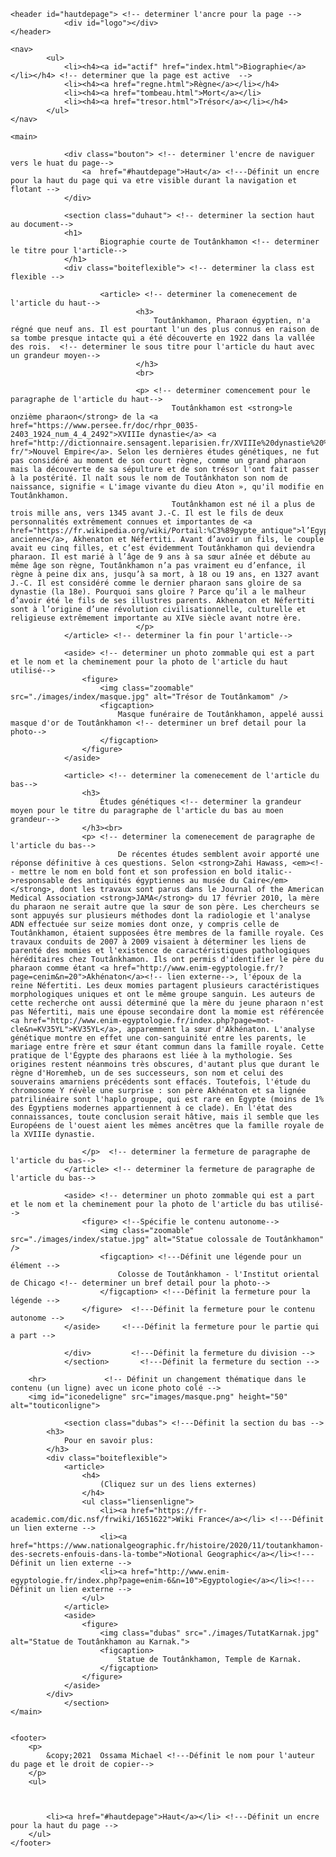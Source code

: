 <!DOCTYPE html>
<html lang="fr">

<!--     
  Par: Ossama Michael
  Date:16-06-2021
  Nom du fichier :index.html
  info :Biographie pour Toutankhamon

	-->

<head>
		<meta charset="utf-8" /><!-- determiner l'encoding  -->
		<link rel="icon" type="image/ico" href="images/tut.ico" /> <!-- determiner l'icone por la page au navigateur-->
		<meta name="author" content="Ossama Michael" />
		<link rel="stylesheet" href="styles/toutankhamon.css" title="Style toutankhamon" type="text/css" media="screen" /> <!-- determiner le nom et le fichier utilise pour la page--> 
		<title>Toutânkhamon</title> <!-- determiner le nom titre au navigateur -->
</head>

<body class="lagrille">

	<header id="hautdepage"> <!-- determiner l'ancre pour la page -->
				<div id="logo"></div>
	</header>

	<nav>
			<ul>
				<li><h4><a id="actif" href="index.html">Biographie</a></li></h4> <!-- determiner que la page est active  -->
				<li><h4><a href="regne.html">Règne</a></li></h4>
				<li><h4><a href="tombeau.html">Mort</a></li>
				<li><h4><a href="tresor.html">Trésor</a></li></h4>
			</ul>
	</nav>

	<main>
		
				<div class="bouton"> <!-- determiner l'encre de naviguer vers le huat du page-->
					<a  href="#hautdepage">Haut</a> <!---Définit un encre pour la haut du page qui va etre visible durant la navigation et flotant -->
				</div>

				<section class="duhaut"> <!-- determiner la section haut au document-->
				<h1>
						Biographie courte de Toutânkhamon <!-- determiner le titre pour l'article-->
				</h1>
				<div class="boiteflexible"> <!-- determiner la class est flexible -->

						<article> <!-- determiner la comenecement de l'article du haut-->
								<h3>
									Toutânkhamon, Pharaon égyptien, n'a régné que neuf ans. Il est pourtant l'un des plus connus en raison de sa tombe presque intacte qui a été découverte en 1922 dans la vallée des rois.  <!-- determiner le sous titre pour l'article du haut avec un grandeur moyen-->
								</h3>
								<br>

								<p> <!-- determiner comencement pour le paragraphe de l'article du haut-->
										Toutânkhamon est <strong>le onzième pharaon</strong> de la <a href="https://www.persee.fr/doc/rhpr_0035-2403_1924_num_4_4_2492">XVIIIe dynastie</a> <a href="http://dictionnaire.sensagent.leparisien.fr/XVIIIe%20dynastie%20%C3%A9gyptienne/fr-fr/">Nouvel Empire</a>. Selon les dernières études génétiques, ne fut pas considéré au moment de son court règne, comme un grand pharaon mais la découverte de sa sépulture et de son trésor l'ont fait passer à la postérité. Il naît sous le nom de Toutânkhaton son nom de naissance, signifie « L'image vivante du dieu Aton », qu'il modifie en Toutânkhamon.
										Toutânkhamon est né il a plus de trois mille ans, vers 1345 avant J.-C. Il est le fils de deux personnalités extrêmement connues et importantes de <a href="https://fr.wikipedia.org/wiki/Portail:%C3%89gypte_antique">l’Egypte ancienne</a>, Akhenaton et Néfertiti. Avant d’avoir un fils, le couple avait eu cinq filles, et c’est évidemment Toutânkhamon qui deviendra pharaon. Il est marié à l’âge de 9 ans à sa sœur aînée et débute au même âge son règne, Toutânkhamon n’a pas vraiment eu d’enfance, il règne à peine dix ans, jusqu’à sa mort, à 18 ou 19 ans, en 1327 avant J.-C. Il est considéré comme le dernier pharaon sans gloire de sa dynastie (la 18e). Pourquoi sans gloire ? Parce qu’il a le malheur d’avoir été le fils de ses illustres parents. Akhenaton et Néfertiti sont à l’origine d’une révolution civilisationnelle, culturelle et religieuse extrêmement importante au XIVe siècle avant notre ère.
								</p>  
				</article> <!-- determiner la fin pour l'article-->

				<aside> <!-- determiner un photo zommable qui est a part  et le nom et la cheminement pour la photo de l'article du haut utilisé-->
					<figure>
						<img class="zoomable" src="./images/index/masque.jpg" alt="Trésor de Toutânkamom" />
						<figcaption>
							Masque funéraire de Toutânkhamon, appelé aussi masque d'or de Toutânkhamon <!-- determiner un bref detail pour la photo-->
						</figcaption>   
					</figure>
				</aside>

				<article> <!-- determiner la comenecement de l'article du bas-->
					<h3>
						Études génétiques <!-- determiner la grandeur moyen pour le titre du paragraphe de l'article du bas au moen grandeur-->
					</h3><br>
					<p> <!-- determiner la comenecement de paragraphe de l'article du bas-->
							De récentes études semblent avoir apporté une réponse définitive à ces questions. Selon <strong>Zahi Hawass, <em><!-- mettre le nom en bold font et son profession en bold italic-->responsable des antiquités égyptiennes au musée du Caire</em></strong>, dont les travaux sont parus dans le Journal of the American Medical Association <strong>JAMA</strong> du 17 février 2010, la mère du pharaon ne serait autre que la sœur de son père. Les chercheurs se sont appuyés sur plusieurs méthodes dont la radiologie et l'analyse ADN effectuée sur seize momies dont onze, y compris celle de Toutânkhamon, étaient supposées être membres de la famille royale. Ces travaux conduits de 2007 à 2009 visaient à déterminer les liens de parenté des momies et l'existence de caractéristiques pathologiques héréditaires chez Toutânkhamon. Ils ont permis d'identifier le père du pharaon comme étant <a href="http://www.enim-egyptologie.fr/?page=cenim&n=20">Akhénaton</a><!-- lien externe-->, l'époux de la reine Néfertiti. Les deux momies partagent plusieurs caractéristiques morphologiques uniques et ont le même groupe sanguin. Les auteurs de cette recherche ont aussi déterminé que la mère du jeune pharaon n'est pas Néfertiti, mais une épouse secondaire dont la momie est référencée <a href="http://www.enim-egyptologie.fr/index.php?page=mot-cle&n=KV35YL">KV35YL</a>, apparemment la sœur d'Akhénaton. L'analyse génétique montre en effet une con-sanguinité entre les parents, le mariage entre frère et sœur étant commun dans la famille royale. Cette pratique de l'Égypte des pharaons est liée à la mythologie. Ses origines restent néanmoins très obscures, d'autant plus que durant le règne d'Horemheb, un de ses successeurs, son nom et celui des souverains amarniens précédents sont effacés. Toutefois, l'étude du chromosome Y révèle une surprise : son père Akhénaton et sa lignée patrilinéaire sont l'haplo groupe, qui est rare en Égypte (moins de 1% des Égyptiens modernes appartiennent à ce clade). En l'état des connaissances, toute conclusion serait hâtive, mais il semble que les Européens de l'ouest aient les mêmes ancêtres que la famille royale de la XVIIIe dynastie.

					</p>  <!-- determiner la fermeture de paragraphe de l'article du bas-->
				</article> <!-- determiner la fermeture de paragraphe de l'article du bas-->

				<aside> <!-- determiner un photo zommable qui est a part  et le nom et la cheminement pour la photo de l'article du bas utilisé-->
					<figure> <!--Spécifie le contenu autonome--> 
						<img class="zoomable" src="./images/index/statue.jpg" alt="Statue colossale de Toutânkhamon" />
						<figcaption> <!---Définit une légende pour un élément -->
							Colosse de Toutânkhamon - l'Institut oriental de Chicago <!-- determiner un bref detail pour la photo-->
						</figcaption> <!---Définit la fermeture pour la légende -->
					</figure>  <!---Définit la fermeture pour le contenu autonome -->
				</aside>     <!---Définit la fermeture pour le partie qui a part -->

				</div>         <!---Définit la fermeture du division -->
				</section>       <!---Définit la fermeture du section -->

		<hr>             <!-- Définit un changement thématique dans le contenu (un ligne) avec un icone photo colé -->
		<img id="iconedeligne" src="images/masque.png" height="50" alt="touticonligne">
	
				<section class="dubas"> <!---Définit la section du bas -->
			<h3>
				Pour en savoir plus:
			</h3>
			<div class="boiteflexible">
				<article>
					<h4>
						(Cliquez sur un des liens externes)
					</h4>
					<ul class="liensenligne"> 
						<li><a href="https://fr-academic.com/dic.nsf/frwiki/1651622">Wiki France</a></li> <!---Définit un lien externe -->
						<li><a href="https://www.nationalgeographic.fr/histoire/2020/11/toutankhamon-des-secrets-enfouis-dans-la-tombe">Notional Geographic</a></li><!---Définit un lien externe -->
						<li><a href="http://www.enim-egyptologie.fr/index.php?page=enim-6&n=10">Egyptologie</a></li><!---Définit un lien externe -->
					</ul>
				</article>
				<aside>
					<figure>
						<img class="dubas" src="./images/TutatKarnak.jpg" alt="Statue de Toutânkhamon au Karnak.">
						<figcaption>
							Statue de Toutânkhamon, Temple de Karnak.
						</figcaption>
					</figure>
				</aside>				
			</div>
				</section>
	</main>


	<footer>
		<p>
			&copy;2021  Ossama Michael <!---Définit le nom pour l'auteur du page et le droit de copier-->
		</p>
		<ul>



			<li><a href="#hautdepage">Haut</a></li> <!---Définit un encre pour la haut du page -->
		</ul>
	</footer>

</body>
</html>
